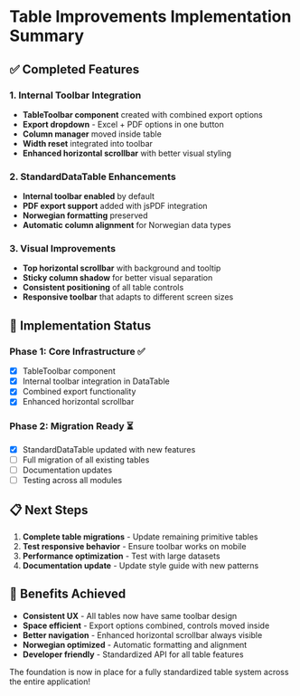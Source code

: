 # Table Improvements Implementation Summary

## ✅ Completed Features

### 1. Internal Toolbar Integration
- **TableToolbar component** created with combined export options
- **Export dropdown** - Excel + PDF options in one button
- **Column manager** moved inside table
- **Width reset** integrated into toolbar
- **Enhanced horizontal scrollbar** with better visual styling

### 2. StandardDataTable Enhancements  
- **Internal toolbar enabled** by default
- **PDF export support** added with jsPDF integration
- **Norwegian formatting** preserved
- **Automatic column alignment** for Norwegian data types

### 3. Visual Improvements  
- **Top horizontal scrollbar** with background and tooltip
- **Sticky column shadow** for better visual separation  
- **Consistent positioning** of all table controls
- **Responsive toolbar** that adapts to different screen sizes

## 🔄 Implementation Status

### Phase 1: Core Infrastructure ✅
- [x] TableToolbar component
- [x] Internal toolbar integration in DataTable
- [x] Combined export functionality
- [x] Enhanced horizontal scrollbar

### Phase 2: Migration Ready ⏳  
- [x] StandardDataTable updated with new features
- [ ] Full migration of all existing tables
- [ ] Documentation updates
- [ ] Testing across all modules

## 📋 Next Steps

1. **Complete table migrations** - Update remaining primitive tables
2. **Test responsive behavior** - Ensure toolbar works on mobile
3. **Performance optimization** - Test with large datasets
4. **Documentation update** - Update style guide with new patterns

## 🎯 Benefits Achieved

- **Consistent UX** - All tables now have same toolbar design
- **Space efficient** - Export options combined, controls moved inside
- **Better navigation** - Enhanced horizontal scrollbar always visible
- **Norwegian optimized** - Automatic formatting and alignment
- **Developer friendly** - Standardized API for all table features

The foundation is now in place for a fully standardized table system across the entire application!